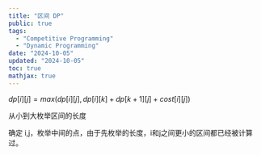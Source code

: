 ```yaml
---
title: "区间 DP"
public: true
tags:
  - "Competitive Programming"
  - "Dynamic Programming"
date: "2024-10-05"
updated: "2024-10-05"
toc: true
mathjax: true
---
```


$dp[i][j]=max(dp[i][j], dp[i][k]+dp[k+1][j]+cost[i][j])$

从小到大枚举区间的长度

确定 i,j，枚举中间的点，由于先枚举的长度，i和j之间更小的区间都已经被计算过。
